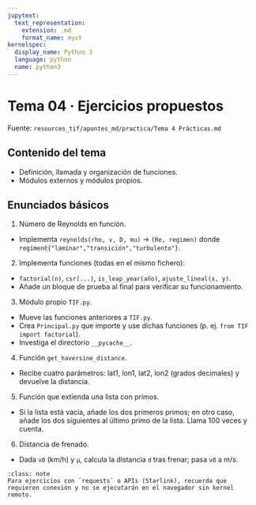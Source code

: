 ```yaml
---
jupytext:
  text_representation:
    extension: .md
    format_name: myst
kernelspec:
  display_name: Python 3
  language: python
  name: python3
---
```


# Tema 04 · Ejercicios propuestos

Fuente: `resources_tif/apuntes_md/practica/Tema 4 Prácticas.md`

## Contenido del tema

- Definición, llamada y organización de funciones.
- Módulos externos y módulos propios.

## Enunciados básicos

1) Número de Reynolds en función.
- Implementa `reynolds(rho, v, D, mu)` → `(Re, regimen)` donde `regimen∈{"laminar","transición","turbulento"}`.

2) Implementa funciones (todas en el mismo fichero):
- `factorial(n)`, `csr(...)`, `is_leap_year(año)`, `ajuste_lineal(x, y)`.
- Añade un bloque de prueba al final para verificar su funcionamiento.

3) Módulo propio `TIF.py`.
- Mueve las funciones anteriores a `TIF.py`.
- Crea `Principal.py` que importe y use dichas funciones (p. ej. `from TIF import factorial`).
- Investiga el directorio `__pycache__`.

4) Función `get_haversine_distance`.
- Recibe cuatro parámetros: lat1, lon1, lat2, lon2 (grados decimales) y devuelve la distancia.

5) Función que extienda una lista con primos.
- Si la lista está vacía, añade los dos primeros primos; en otro caso, añade los dos siguientes al último primo de la lista. Llama 100 veces y cuenta.

6) Distancia de frenado.
- Dada `v0` (km/h) y `μ`, calcula la distancia `d` tras frenar; pasa `v0` a m/s.

```{admonition} Nota
:class: note
Para ejercicios con `requests` o APIs (Starlink), recuerda que requieren conexión y no se ejecutarán en el navegador sin kernel remoto.
```
